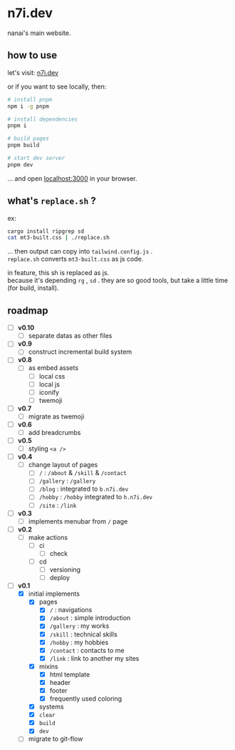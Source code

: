 # n7i.dev

nanai's main website.

## how to use

let's visit: [n7i.dev](https://n7i.dev)

or if you want to see locally, then:

```sh
# install pnpm
npm i -g pnpm

# install dependencies
pnpm i

# build pages
pnpm build

# start dev server
pnpm dev
```

... and open [localhost:3000](http://localhost:3000) in your browser.

## what's `replace.sh` ?

ex:

```sh
cargo install ripgrep sd
cat mt3-built.css | ./replace.sh
```

... then output can copy into `tailwind.config.js` .  
`replace.sh` converts `mt3-built.css` as js code.

in feature, this sh is replaced as js.  
because it's depending `rg` , `sd` . they are so good tools, but take a little time (for build, install).

## roadmap

- [ ] **v0.10**
  - [ ] separate datas as other files
- [ ] **v0.9**
  - [ ] construct incremental build system
- [ ] **v0.8**
  - [ ] as embed assets
    - [ ] local css
    - [ ] local js
    - [ ] iconify
    - [ ] twemoji
- [ ] **v0.7**
  - [ ] migrate as twemoji
- [ ] **v0.6**
  - [ ] add breadcrumbs
- [ ] **v0.5**
  - [ ] styling `<a />`
- [ ] **v0.4**
  - [ ] change layout of pages
    - [ ] `/` : `/about` & `/skill` & `/contact`
    - [ ] `/gallery` : `/gallery`
    - [ ] `/blog` : integrated to `b.n7i.dev`
    - [ ] `/hobby` : `/hobby` integrated to `h.n7i.dev`
    - [ ] `/site` : `/link`
- [ ] **v0.3**
  - [ ] implements menubar from `/` page
- [ ] **v0.2**
  - [ ] make actions
    - [ ] ci
      - [ ] check
    - [ ] cd
      - [ ] versioning
      - [ ] deploy
- [ ] **v0.1**
  - [x] initial implements
    - [x] pages
      - [x] `/` : navigations
      - [x] `/about` : simple introduction
      - [x] `/gallery` : my works
      - [x] `/skill` : technical skills
      - [x] `/hobby` : my hobbies
      - [x] `/contact` : contacts to me
      - [x] `/link` : link to another my sites
    - [x] mixins
      - [x] html template
      - [x] header
      - [x] footer
      - [x] frequently used coloring
    - [x] systems
     - [x] `clear`
     - [x] `build`
     - [x] `dev`
  - [ ] migrate to git-flow
